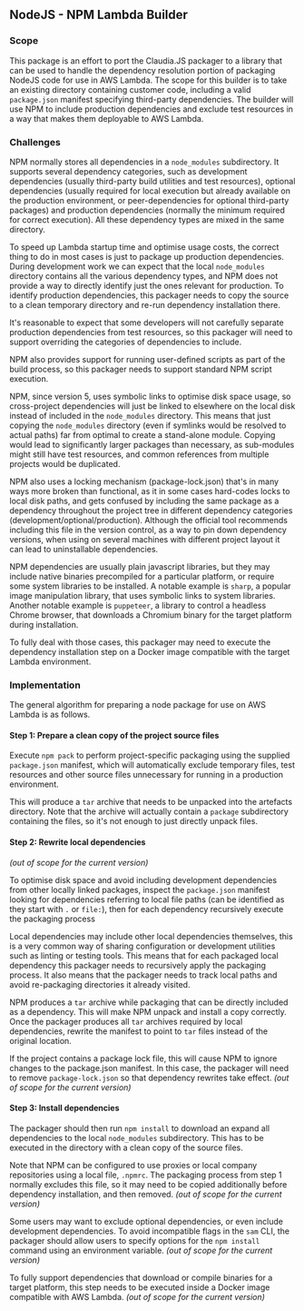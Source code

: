 ## NodeJS - NPM Lambda Builder

### Scope

This package is an effort to port the Claudia.JS packager to a library that can
be used to handle the dependency resolution portion of packaging NodeJS code
for use in AWS Lambda. The scope for this builder is to take an existing
directory containing customer code, including a valid `package.json` manifest
specifying third-party dependencies. The builder will use NPM to include
production dependencies and exclude test resources in a way that makes them
deployable to AWS Lambda.

### Challenges

NPM normally stores all dependencies in a `node_modules` subdirectory. It
supports several dependency categories, such as development dependencies
(usually third-party build utilities and test resources), optional dependencies
(usually required for local execution but already available on the production
environment, or peer-dependencies for optional third-party packages) and
production dependencies (normally the minimum required for correct execution).
All these dependency types are mixed in the same directory.

To speed up Lambda startup time and optimise usage costs, the correct thing to
do in most cases is just to package up production dependencies. During development 
work we can expect that the local `node_modules` directory contains all the 
various dependency types, and NPM does not provide a way to directly identify
just the ones relevant for production. To identify production dependencies, 
this packager needs to copy the source to a clean temporary directory and re-run
dependency installation there.
  
It's reasonable to expect that some developers will not carefully separate
production dependencies from test resources, so this packager will need to
support overriding the categories of dependencies to include.

NPM also provides support for running user-defined scripts as part of the build
process, so this packager needs to support standard NPM script execution.

NPM, since version 5, uses symbolic links to optimise disk space usage, so
cross-project dependencies will just be linked to elsewhere on the local disk 
instead of included in the `node_modules` directory. This means that just copying
the `node_modules` directory (even if symlinks would be resolved to actual paths)
far from optimal to create a stand-alone module. Copying would lead to significantly
larger packages than necessary, as sub-modules might still have test resources, and
common references from multiple projects would be duplicated.

NPM also uses a locking mechanism (package-lock.json) that's in many ways more
broken than functional, as it in some cases hard-codes locks to local disk
paths, and gets confused by including the same package as a dependency
throughout the project tree in different dependency categories
(development/optional/production). Although the official tool recommends
including this file in the version control, as a way to pin down dependency
versions, when using on several machines with different project layout it can
lead to uninstallable dependencies. 

NPM dependencies are usually plain javascript libraries, but they may include
native binaries precompiled for a particular platform, or require some system 
libraries to be installed. A notable example is `sharp`, a popular image 
manipulation library, that uses symbolic links to system libraries. Another 
notable example is `puppeteer`, a library to control a headless Chrome browser,
that downloads a Chromium binary for the target platform during installation.

To fully deal with those cases, this packager may need to execute the
dependency installation step on a Docker image compatible with the target
Lambda environment.

### Implementation

The general algorithm for preparing a node package for use on AWS Lambda
is as follows.

#### Step 1: Prepare a clean copy of the project source files

Execute `npm pack` to perform project-specific packaging using the supplied
`package.json` manifest, which will automatically exclude temporary files, 
test resources and other source files unnecessary for running in a production 
environment.

This will produce a `tar` archive that needs to be unpacked into the artefacts directory.
Note that the archive will actually contain a `package` subdirectory containing the files, 
so it's not enough to just directly unpack files. 

#### Step 2: Rewrite local dependencies

_(out of scope for the current version)_

To optimise disk space and avoid including development dependencies from other
locally linked packages, inspect the `package.json` manifest looking for dependencies
referring to local file paths (can be identified as they start with `.` or `file:`),
then for each dependency recursively execute the packaging process 

Local dependencies may include other local dependencies themselves, this is a very 
common way of sharing configuration or development utilities such as linting or testing 
tools. This means that for each packaged local dependency this packager needs to
recursively apply the packaging process. It also means that the packager needs to 
track local paths and avoid re-packaging directories it already visited.

NPM produces a `tar` archive while packaging that can be directly included as a
dependency.  This will make NPM unpack and install a copy correctly. Once the
packager produces all `tar` archives required by local dependencies, rewrite
the manifest to point to `tar` files instead of the original location.

If the project contains a package lock file, this will cause NPM to ignore changes
to the package.json manifest. In this case, the packager will need to remove 
`package-lock.json` so that dependency rewrites take effect. 
_(out of scope for the current version)_

#### Step 3: Install dependencies

The packager should then run `npm install` to download an expand all dependencies to
the local `node_modules` subdirectory. This has to be executed in the directory with
a clean copy of the source files.

Note that NPM can be configured to use proxies or local company repositories using 
a local file, `.npmrc`. The packaging process from step 1 normally excludes this file, so it may
need to be copied additionally before dependency installation, and then removed. 
_(out of scope for the current version)_

Some users may want to exclude optional dependencies, or even include development dependencies. 
To avoid incompatible flags in the `sam` CLI, the packager should allow users to specify 
options for the `npm install` command using an environment variable.
_(out of scope for the current version)_

To fully support dependencies that download or compile binaries for a target platform, this step
needs to be executed inside a Docker image compatible with AWS Lambda. 
_(out of scope for the current version)_

